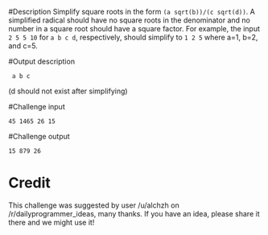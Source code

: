#Description
Simplify square roots in the form `(a sqrt(b))/(c sqrt(d))`. A simplified radical should have no square roots in the denominator and no number in a square root should have a square factor. For example, the input `2 5 5 10` for `a b c d`, respectively, should simplify to `1 2 5` where a=1, b=2, and c=5.

#Output description
 
     a b c 

(d should not exist after simplifying)
  
#Challenge input

    45 1465 26 15

#Challenge output

    15 879 26

# Credit
This challenge was suggested by user /u/alchzh on /r/dailyprogrammer_ideas, many thanks. If you have an idea, please share it there and we might use it!

